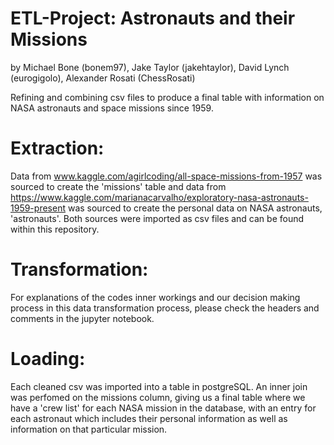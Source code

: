 # ETL-Project: Astronauts and their Missions

by Michael Bone (bonem97), Jake Taylor (jakehtaylor), David Lynch (eurogigolo), Alexander Rosati (ChessRosati)

Refining and combining csv files to produce a final table with information on NASA astronauts and space missions since 1959.

# Extraction:

Data from www.kaggle.com/agirlcoding/all-space-missions-from-1957 was sourced to create the 'missions' table and data from https://www.kaggle.com/marianacarvalho/exploratory-nasa-astronauts-1959-present was sourced to create the personal data on NASA astronauts, 'astronauts'. Both sources were imported as csv files and can be found within this repository.

# Transformation:

For explanations of the codes inner workings and our decision making process in this data transformation process, please check the headers and comments in the jupyter notebook.

# Loading:

Each cleaned csv was imported into a table in postgreSQL. An inner join was perfomed on the missions column, giving us a final table where we have a 'crew list' for each NASA mission in the database, with an entry for each astronaut which includes their personal information as well as information on that particular mission.
